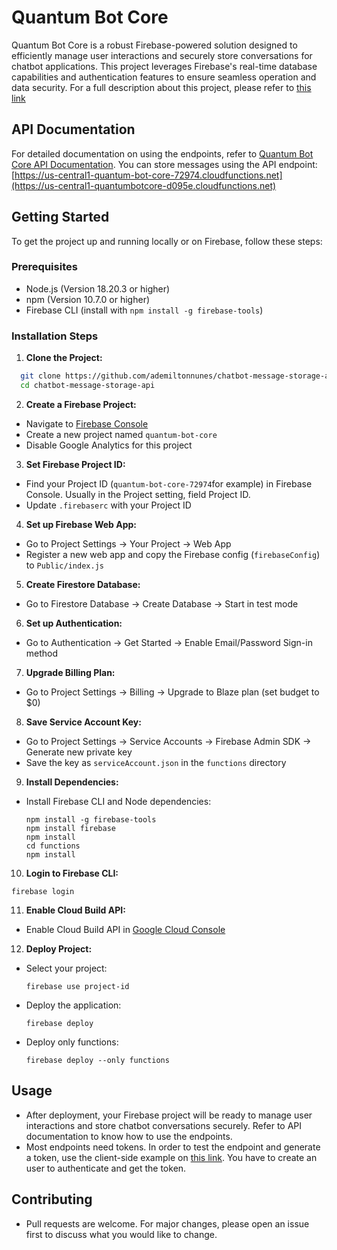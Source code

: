 # Quantum Bot Core

Quantum Bot Core is a robust Firebase-powered solution designed to efficiently manage user interactions and securely store conversations for chatbot applications. This project leverages Firebase's real-time database capabilities and authentication features to ensure seamless operation and data security. For a full description about this project, please refer to [this link](https://pitch.com/v/quantumbotcore-project-xt2qv5)

## API Documentation

For detailed documentation on using the endpoints, refer to [Quantum Bot Core API Documentation](https://us-central1-quantumbotcore-d095e.cloudfunctions.net/swagger).
You can store messages using the API endpoint: [https://us-central1-quantum-bot-core-72974.cloudfunctions.net](https://us-central1-quantumbotcore-d095e.cloudfunctions.net)

## Getting Started

To get the project up and running locally or on Firebase, follow these steps:

### Prerequisites

- Node.js (Version 18.20.3 or higher)
- npm (Version 10.7.0 or higher)
- Firebase CLI (install with `npm install -g firebase-tools`)

### Installation Steps

1. **Clone the Project:**

```bash
  git clone https://github.com/ademiltonnunes/chatbot-message-storage-api.git
  cd chatbot-message-storage-api
```


2. **Create a Firebase Project:**
- Navigate to [Firebase Console](https://console.firebase.google.com)
- Create a new project named `quantum-bot-core`
- Disable Google Analytics for this project

3. **Set Firebase Project ID:**
- Find your Project ID (`quantum-bot-core-72974`for example) in Firebase Console. Usually in the Project setting, field Project ID.
- Update `.firebaserc` with your Project ID

4. **Set up Firebase Web App:**
- Go to Project Settings -> Your Project -> Web App
- Register a new web app and copy the Firebase config (`firebaseConfig`) to `Public/index.js`

5. **Create Firestore Database:**
- Go to Firestore Database -> Create Database -> Start in test mode

6. **Set up Authentication:**
- Go to Authentication -> Get Started -> Enable Email/Password Sign-in method

7. **Upgrade Billing Plan:**
- Go to Project Settings -> Billing -> Upgrade to Blaze plan (set budget to $0)

8. **Save Service Account Key:**
- Go to Project Settings -> Service Accounts -> Firebase Admin SDK -> Generate new private key
- Save the key as `serviceAccount.json` in the `functions` directory

9. **Install Dependencies:**
- Install Firebase CLI and Node dependencies:
  ```
  npm install -g firebase-tools
  npm install firebase
  npm install
  cd functions
  npm install
  ```

10. **Login to Firebase CLI:**
 ```
 firebase login
 ```

11. **Enable Cloud Build API:**
 - Enable Cloud Build API in [Google Cloud Console](https://console.cloud.google.com/apis/library/cloudbuild.googleapis.com)

12. **Deploy Project:**
 - Select your project:
   ```
   firebase use project-id
   ```
 - Deploy the application:
   ```
   firebase deploy
   ```
 - Deploy only functions:
   ```
   firebase deploy --only functions
   ```

## Usage

- After deployment, your Firebase project will be ready to manage user interactions and store chatbot conversations securely. Refer to API documentation to know how to use the endpoints.
- Most endpoints need tokens. In order to test the endpoint and generate a token, use the client-side example on [this link](https://quantumbotcore-d095e.web.app/). You have to create an user to authenticate and get the token.

## Contributing

- Pull requests are welcome. For major changes, please open an issue first to discuss what you would like to change.

